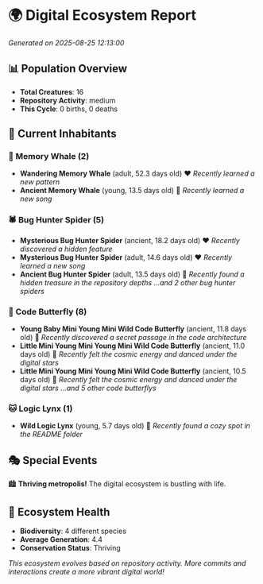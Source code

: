 # 🌍 Digital Ecosystem Report
*Generated on 2025-08-25 12:13:00*

## 📊 Population Overview
- **Total Creatures**: 16
- **Repository Activity**: medium
- **This Cycle**: 0 births, 0 deaths

## 👥 Current Inhabitants

### 🐋 Memory Whale (2)
- **Wandering Memory Whale** (adult, 52.3 days old) ❤️
  *Recently learned a new pattern*
- **Ancient Memory Whale** (young, 13.5 days old) 💚
  *Recently learned a new song*

### 🕷️ Bug Hunter Spider (5)
- **Mysterious Bug Hunter Spider** (ancient, 18.2 days old) ❤️
  *Recently discovered a hidden feature*
- **Mysterious Bug Hunter Spider** (adult, 14.6 days old) ❤️
  *Recently learned a new song*
- **Ancient Bug Hunter Spider** (adult, 13.5 days old) 💛
  *Recently found a hidden treasure in the repository depths*
  *...and 2 other bug hunter spiders*

### 🦋 Code Butterfly (8)
- **Young Baby Mini Young Mini Wild Code Butterfly** (ancient, 11.8 days old) 💛
  *Recently discovered a secret passage in the code architecture*
- **Little Mini Young Mini Young Mini Wild Code Butterfly** (ancient, 11.0 days old) 💛
  *Recently felt the cosmic energy and danced under the digital stars*
- **Little Mini Young Mini Young Mini Wild Code Butterfly** (ancient, 10.5 days old) 💚
  *Recently felt the cosmic energy and danced under the digital stars*
  *...and 5 other code butterflys*

### 🐱 Logic Lynx (1)
- **Wild Logic Lynx** (young, 5.7 days old) 💚
  *Recently found a cozy spot in the README folder*

## 🎭 Special Events

🏙️ **Thriving metropolis!** The digital ecosystem is bustling with life.

## 🔬 Ecosystem Health
- **Biodiversity**: 4 different species
- **Average Generation**: 4.4
- **Conservation Status**: Thriving

*This ecosystem evolves based on repository activity. More commits and interactions create a more vibrant digital world!*